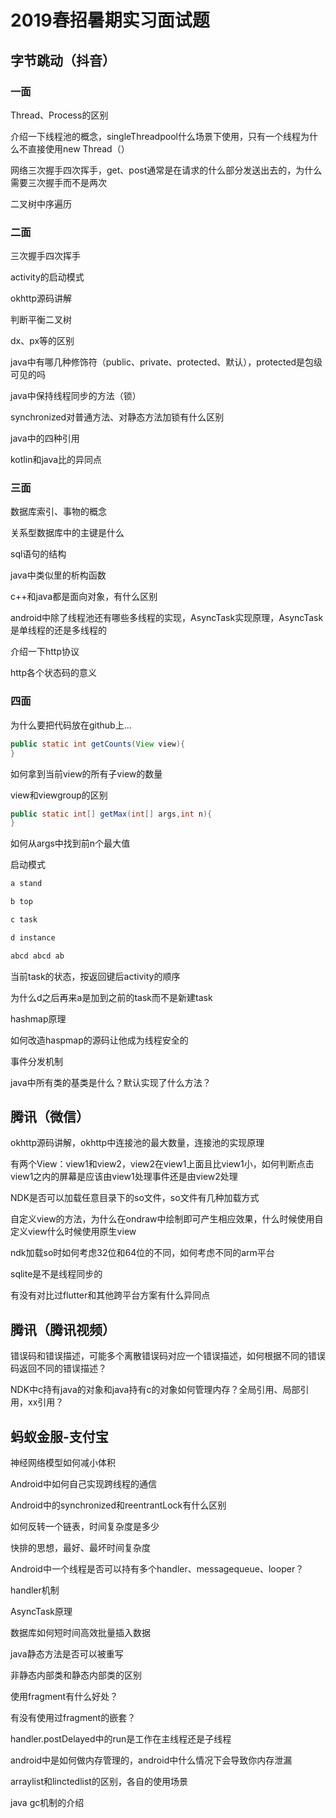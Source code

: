 # 2019春招暑期实习面试题

## 字节跳动（抖音）

### 一面

Thread、Process的区别

介绍一下线程池的概念，singleThreadpool什么场景下使用，只有一个线程为什么不直接使用new Thread（）

网络三次握手四次挥手，get、post通常是在请求的什么部分发送出去的，为什么需要三次握手而不是两次

二叉树中序遍历

### 二面

三次握手四次挥手

activity的启动模式

okhttp源码讲解

判断平衡二叉树

dx、px等的区别

java中有哪几种修饰符（public、private、protected、默认），protected是包级可见的吗

java中保持线程同步的方法（锁）

synchronized对普通方法、对静态方法加锁有什么区别

java中的四种引用

kotlin和java比的异同点

### 三面

数据库索引、事物的概念

关系型数据库中的主键是什么

sql语句的结构

java中类似里的析构函数

c++和java都是面向对象，有什么区别

android中除了线程池还有哪些多线程的实现，AsyncTask实现原理，AsyncTask是单线程的还是多线程的

介绍一下http协议

http各个状态码的意义

### 四面

为什么要把代码放在github上...

```java
public static int getCounts(View view){
}

```

如何拿到当前view的所有子view的数量

view和viewgroup的区别

```java
public static int[] getMax(int[] args,int n){
}

```

如何从args中找到前n个最大值

启动模式

```c
a stand

b top 

c task

d instance

abcd abcd ab

```

当前task的状态，按返回键后activity的顺序

为什么d之后再来a是加到之前的task而不是新建task

hashmap原理

如何改造haspmap的源码让他成为线程安全的

事件分发机制

java中所有类的基类是什么？默认实现了什么方法？

## 腾讯（微信）

okhttp源码讲解，okhttp中连接池的最大数量，连接池的实现原理

有两个View：view1和view2，view2在view1上面且比view1小，如何判断点击view1之内的屏幕是应该由view1处理事件还是由view2处理

NDK是否可以加载任意目录下的so文件，so文件有几种加载方式

自定义view的方法，为什么在ondraw中绘制即可产生相应效果，什么时候使用自定义view什么时候使用原生view

ndk加载so时如何考虑32位和64位的不同，如何考虑不同的arm平台

sqlite是不是线程同步的

有没有对比过flutter和其他跨平台方案有什么异同点

## 腾讯（腾讯视频）

错误码和错误描述，可能多个离散错误码对应一个错误描述，如何根据不同的错误码返回不同的错误描述？

NDK中c持有java的对象和java持有c的对象如何管理内存？全局引用、局部引用，xx引用？

## 蚂蚁金服-支付宝

神经网络模型如何减小体积

Android中如何自己实现跨线程的通信

Android中的synchronized和reentrantLock有什么区别

如何反转一个链表，时间复杂度是多少

快排的思想，最好、最坏时间复杂度

Android中一个线程是否可以持有多个handler、messagequeue、looper？

handler机制

AsyncTask原理

数据库如何短时间高效批量插入数据

java静态方法是否可以被重写

非静态内部类和静态内部类的区别

使用fragment有什么好处？

有没有使用过fragment的嵌套？

handler.postDelayed中的run是工作在主线程还是子线程

android中是如何做内存管理的，android中什么情况下会导致你内存泄漏

arraylist和linctedlist的区别，各自的使用场景

java gc机制的介绍

